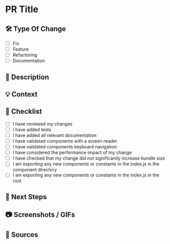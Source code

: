 # PR Title

<!--- Feel free to remove any unused sections -->

## :hammer_and_wrench: Type Of Change

<!--- Tick or place an `x` in all of the checkboxes that apply -->

- [ ] Fix
- [ ] Feature
- [ ] Refactoring
- [ ] Documentation

## :book: Description

<!--- Describe the changes -->

## :bulb: Context

<!--- Describe the purpose of the changes -->
<!--- Why did we make these changes? -->
<!--- What problem(s) do they solve? -->

## :pencil: Checklist

<!--- Tick or place an `x` in all of the checkboxes that apply -->
<!--- Remove checkboxes that do not apply -->

- [ ] I have reviewed my changes
- [ ] I have added tests
- [ ] I have added all relevant documentation
- [ ] I have validated components with a screen reader
- [ ] I have validated components keyboard navigation
- [ ] I have considered the performance impact of my change
- [ ] I have checked that my change did not significantly increase bundle size
- [ ] I am exporting any new components or constants in the index.js in the component directory
- [ ] I am exporting any new components or constants in the index.js in the root

## :crystal_ball: Next Steps

<!--- Describe any future changes that need to be made after merging the PR -->

## :camera: Screenshots / GIFs

<!--- Mandatory for any UI work -->
<!--- Link any screenshots / GIFs below -->

## :link: Sources

<!--- Add any links to external reference material -->
